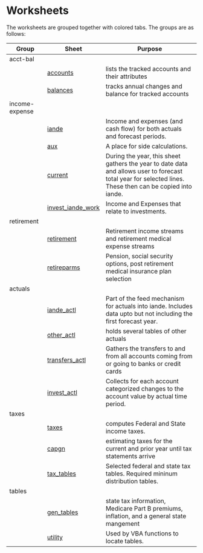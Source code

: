# Worksheets

  The worksheets are grouped together with colored tabs.  The groups are as follows:
  
|Group|Sheet|Purpose|
|---|---|---|
|acct-bal|
||[accounts](sheets/accounts.md)|lists the tracked accounts and their attributes|
||[balances](sheets/balances.md)|tracks annual changes and balance for tracked accounts|
|income-expense|
||[iande](sheets/iande.md)|Income and expenses (and cash flow) for both actuals and forecast periods.
||[aux](sheets/aux.md)|A place for side calculations.|
||[current](sheets/current.md)|During the year, this sheet gathers the year to date data and allows user to forecast total year for selected lines. These then can be copied into iande.|
||[invest_iande_work](sheets/invest_iande_work.md)|Income and Expenses that relate to investments.|
|retirement|
||[retirement](sheets/retirement.md)|Retirement income streams and retirement medical expense streams|
||[retireparms](sheets/retireparms.md)|Pension, social security options, post retirement medical insurance plan selection|
|actuals|
||[iande_actl](sheets/iande_actl.md)|Part of the feed mechanism for actuals into iande. Includes data upto but not including the first forecast year.
||[other_actl](sheets/other_actl.md)|holds several tables of other actuals
||[transfers_actl](sheets/transfers_actl.md)|Gathers the transfers to and from all accounts coming from or going to banks or credit cards|
||[invest_actl](sheets/invest_actl.md)|Collects for each account categorized changes to the account value by actual time period.|
|taxes|
||[taxes](sheets/taxes.md)|computes Federal and State income taxes.|
||[capgn](sheets/cap_gain.md)|estimating taxes for the current and prior year until tax statements arrive|
||[tax_tables](sheets/tax_tables.md)|Selected federal and state tax tables.  Required mininum distribution tables.
|tables|
||[gen_tables](./sheets/gen_tables.md)|state tax information, Medicare Part B premiums, inflation, and a general state mangement|
||[utility](./sheets/utility.md)|Used by VBA functions to locate tables.

